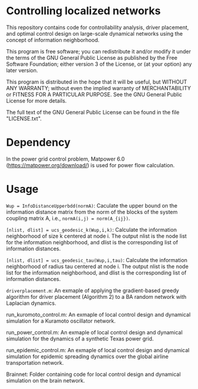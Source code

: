 # Controlling localized networks
This repository contains code for controllability analysis, driver placement, and optimal control design on large-scale dynamical networks using the concept of information neighborhood.

This program is free software; you can redistribute it and/or modify it under the terms of the GNU General Public License as published by the Free Software Foundation; either version 3 of the License, or (at your option) any later version.

This program is distributed in the hope that it will be useful, but WITHOUT ANY WARRANTY; without even the implied warranty of MERCHANTABILITY or FITNESS FOR A PARTICULAR PURPOSE. See the GNU General Public License for more details.


The full text of the GNU General Public License can be found in the file "LICENSE.txt".


# Dependency


In the power grid control problem, Matpower 6.0 (https://matpower.org/download/) is used for power flow calculation.


# Usage

`Wup = InfoDistanceUpperbdd(normA)`: Caculate the upper bound on the information distance matrix from the norm of the blocks of the system coupling matrix A, i.e., `normA(i,j) = norm(A_{ij})`.

`[nlist, dlist] = ucs_geodesic_k(Wup,i,k)`: Calculate the information neighborhood of size k centered at node i. The output nlist is the node list for the information neighborhood, and dlist is the corresponding list of information distances.

`[nlist, dlist] = ucs_geodesic_tau(Wup,i,tau)`: Calculate the information neighborhood of radius tau centered at node i. The output nlist is the node list for the information neighborhood, and dlist is the corresponding list of information distances.

`driverplacement.m`: An exmaple of applying the gradient-based greedy algorithm for driver placement (Algorithm 2) to a BA random network with Laplacian dynamics.

run_kuromoto_control.m: An exmaple of local control design and dynamical simulation for a Kuramoto oscillator network.

run_power_control.m: An exmaple of local control design and dynamical simulation for the dynamics of a synthetic Texas power grid.

run_epidemic_control.m: An exmaple of local control design and dynamical simulation for epidemic spreading dynamics over the global airline transportation network.

Brainnet: Folder containing code for local control design and dynamical simulation on the brain network.


